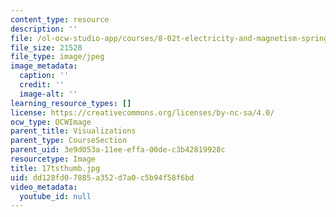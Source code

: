```yaml
---
content_type: resource
description: ''
file: /ol-ocw-studio-app/courses/8-02t-electricity-and-magnetism-spring-2005/dd128fd07885a352d7a0c5b94f58f6bd_17tsthumb.jpg
file_size: 21528
file_type: image/jpeg
image_metadata:
  caption: ''
  credit: ''
  image-alt: ''
learning_resource_types: []
license: https://creativecommons.org/licenses/by-nc-sa/4.0/
ocw_type: OCWImage
parent_title: Visualizations
parent_type: CourseSection
parent_uid: 3e9d053a-11ee-effa-00de-c3b42819928c
resourcetype: Image
title: 17tsthumb.jpg
uid: dd128fd0-7885-a352-d7a0-c5b94f58f6bd
video_metadata:
  youtube_id: null
---
```

